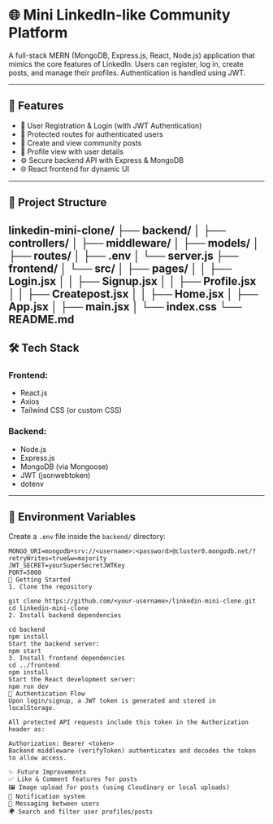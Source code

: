 # 🌐 Mini LinkedIn-like Community Platform

A full-stack MERN (MongoDB, Express.js, React, Node.js) application that mimics the core features of LinkedIn. Users can register, log in, create posts, and manage their profiles. Authentication is handled using JWT.

---

## 🚀 Features

- 👤 User Registration & Login (with JWT Authentication)
- 🔐 Protected routes for authenticated users
- 📝 Create and view community posts
- 📄 Profile view with user details
- ⚙️ Secure backend API with Express & MongoDB
- 🌐 React frontend for dynamic UI

---

## 📁 Project Structure

linkedin-mini-clone/
├── backend/
│ ├── controllers/
│ ├── middleware/
│ ├── models/
│ ├── routes/
│ ├── .env
│ └── server.js
├── frontend/
│ └── src/
│ ├── pages/
│ │ ├── Login.jsx
│ │ ├── Signup.jsx
│ │ ├── Profile.jsx
│ │ ├── Createpost.jsx
│ │ ├── Home.jsx
│ ├── App.jsx
│ ├── main.jsx
│ └── index.css
└── README.md
---

## 🛠️ Tech Stack

### Frontend:
- React.js
- Axios
- Tailwind CSS (or custom CSS)

### Backend:
- Node.js
- Express.js
- MongoDB (via Mongoose)
- JWT (jsonwebtoken)
- dotenv

---

## 🔐 Environment Variables

Create a `.env` file inside the `backend/` directory:

```env
MONGO_URI=mongodb+srv://<username>:<password>@cluster0.mongodb.net/?retryWrites=true&w=majority
JWT_SECRET=yourSuperSecretJWTKey
PORT=5000
🧪 Getting Started
1. Clone the repository

git clone https://github.com/<your-username>/linkedin-mini-clone.git
cd linkedin-mini-clone
2. Install backend dependencies

cd backend
npm install
Start the backend server:
npm start
3. Install frontend dependencies
cd ../frontend
npm install
Start the React development server:
npm run dev
🔐 Authentication Flow
Upon login/signup, a JWT token is generated and stored in localStorage.

All protected API requests include this token in the Authorization header as:

Authorization: Bearer <token>
Backend middleware (verifyToken) authenticates and decodes the token to allow access.

✨ Future Improvements
✅ Like & Comment features for posts
🖼️ Image upload for posts (using Cloudinary or local uploads)
🔔 Notification system
💬 Messaging between users
🌍 Search and filter user profiles/posts

